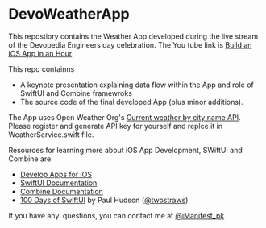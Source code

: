 # DevoWeatherApp

This repostiory contains the Weather App developed during the live stream of the Devopedia Engineers day celebration.
The You tube link is [Build an iOS App in an Hour](https://www.youtube.com/watch?v=Hd9K-8TIVzI)

This repo containns
* A keynote presentation explaining data flow within the App and role of SwiftUI and Combine framewroks
* The source code of the final developed App (plus minor additions).

The  App uses Open Weather Org's [Current weather by city name API](https://openweathermap.org/current#name). Please register and generate API key for yourself and replce it in WeatherService.swift file.

Resources for learning more about iOS App Development, SWiftUI and Combine are:
* [Develop Apps for iOS](https://developer.apple.com/tutorials/app-dev-training/)
* [SwiftUI Documentation](https://developer.apple.com/documentation/swiftui)
* [Combine Documentation](https://developer.apple.com/documentation/combine/)
* [100 Days of SwiftUI](https://www.hackingwithswift.com/100/swiftui) by Paul Hudson ([@twostraws](https://twitter.com/twostraws))

If you have any. questions, you can contact me at [@iManifest_pk](https://twitter.com/iManifest_pk)
